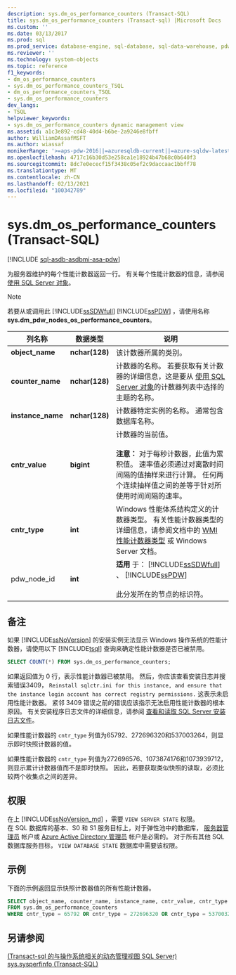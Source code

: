 ```yaml
---
description: sys.dm_os_performance_counters (Transact-SQL)
title: sys.dm_os_performance_counters (Transact-sql) |Microsoft Docs
ms.custom: ''
ms.date: 03/13/2017
ms.prod: sql
ms.prod_service: database-engine, sql-database, sql-data-warehouse, pdw
ms.reviewer: ''
ms.technology: system-objects
ms.topic: reference
f1_keywords:
- dm_os_performance_counters
- sys.dm_os_performance_counters_TSQL
- dm_os_performance_counters_TSQL
- sys.dm_os_performance_counters
dev_langs:
- TSQL
helpviewer_keywords:
- sys.dm_os_performance_counters dynamic management view
ms.assetid: a1c3e892-cd48-40d4-b6be-2a9246e8fbff
author: WilliamDAssafMSFT
ms.author: wiassaf
monikerRange: '>=aps-pdw-2016||=azuresqldb-current||=azure-sqldw-latest||>=sql-server-2016||>=sql-server-linux-2017||=azuresqldb-mi-current'
ms.openlocfilehash: 4717c16b30d53e258ca1e18924b47b68c0b640f3
ms.sourcegitcommit: 8dc7e0ececf15f3438c05ef2c9daccaac1bbff78
ms.translationtype: MT
ms.contentlocale: zh-CN
ms.lasthandoff: 02/13/2021
ms.locfileid: "100342789"
---
```

# <a name="sysdm_os_performance_counters-transact-sql"></a>sys.dm_os_performance_counters (Transact-SQL)
[!INCLUDE [sql-asdb-asdbmi-asa-pdw](../../includes/applies-to-version/sql-asdb-asdbmi-asa-pdw.md)]

  为服务器维护的每个性能计数器返回一行。 有关每个性能计数器的信息，请参阅 [使用 SQL Server 对象](../../relational-databases/performance-monitor/use-sql-server-objects.md)。  
  
> [!NOTE]  
>  若要从或调用此 [!INCLUDE[ssSDWfull](../../includes/sssdwfull-md.md)] [!INCLUDE[ssPDW](../../includes/sspdw-md.md)] ，请使用名称 **sys.dm_pdw_nodes_os_performance_counters**。  
  
|列名称|数据类型|说明|  
|-----------------|---------------|-----------------|  
|**object_name**|**nchar(128)**|该计数器所属的类别。|  
|**counter_name**|**nchar(128)**|计数器的名称。 若要获取有关计数器的详细信息，这是要从 [使用 SQL Server 对象](../../relational-databases/performance-monitor/use-sql-server-objects.md)的计数器列表中选择的主题的名称。 |  
|**instance_name**|**nchar(128)**|计数器特定实例的名称。 通常包含数据库名称。|  
|**cntr_value**|**bigint**|计数器的当前值。<br /><br /> **注意：** 对于每秒计数器，此值为累积值。 速率值必须通过对离散时间间隔的值抽样来进行计算。 任何两个连续抽样值之间的差等于针对所使用时间间隔的速率。|  
|**cntr_type**|**int**|Windows 性能体系结构定义的计数器类型。 有关性能计数器类型的详细信息，请参阅文档中的 [WMI 性能计数器类型](/windows/desktop/WmiSdk/wmi-performance-counter-types) 或 Windows Server 文档。|  
|pdw_node_id|**int**|**适用** 于： [!INCLUDE[ssSDWfull](../../includes/sssdwfull-md.md)] 、 [!INCLUDE[ssPDW](../../includes/sspdw-md.md)]<br /><br /> 此分发所在的节点的标识符。|  
  
## <a name="remarks"></a>备注  
 如果 [!INCLUDE[ssNoVersion](../../includes/ssnoversion-md.md)] 的安装实例无法显示 Windows 操作系统的性能计数器，请使用以下 [!INCLUDE[tsql](../../includes/tsql-md.md)] 查询来确定性能计数器是否已被禁用。  
  
```sql  
SELECT COUNT(*) FROM sys.dm_os_performance_counters;  
```  
  
如果返回值为 0 行，表示性能计数器已被禁用。 然后，你应该查看安装日志并搜索错误3409， `Reinstall sqlctr.ini for this instance, and ensure that the instance login account has correct registry permissions.` 这表示未启用性能计数器。 紧邻 3409 错误之前的错误应该指示无法启用性能计数器的根本原因。 有关安装程序日志文件的详细信息，请参阅 [查看和读取 SQL Server 安装日志文件](../../database-engine/install-windows/view-and-read-sql-server-setup-log-files.md)。  

如果性能计数器的 `cntr_type` 列值为65792、272696320和537003264，则显示即时快照计数器的值。

如果性能计数器的 `cntr_type` 列值为272696576、1073874176和1073939712，则显示累计计数器值而不是即时快照。 因此，若要获取类似快照的读取，必须比较两个收集点之间的差异。

## <a name="permission"></a>权限

在上 [!INCLUDE[ssNoVersion_md](../../includes/ssnoversion-md.md)] ，需要 `VIEW SERVER STATE` 权限。   
在 SQL 数据库的基本、S0 和 S1 服务目标上，对于弹性池中的数据库， [服务器管理员](https://docs.microsoft.com/azure/azure-sql/database/logins-create-manage#existing-logins-and-user-accounts-after-creating-a-new-database) 帐户或 [Azure Active Directory 管理员](https://docs.microsoft.com/azure/azure-sql/database/authentication-aad-overview#administrator-structure) 帐户是必需的。 对于所有其他 SQL 数据库服务目标， `VIEW DATABASE STATE` 数据库中需要该权限。   
 
## <a name="examples"></a>示例  
 下面的示例返回显示快照计数器值的所有性能计数器。  
  
```sql  
SELECT object_name, counter_name, instance_name, cntr_value, cntr_type  
FROM sys.dm_os_performance_counters
WHERE cntr_type = 65792 OR cntr_type = 272696320 OR cntr_type = 537003264;  
```  
  
## <a name="see-also"></a>另请参阅  
  [&#40;Transact-sql 的与操作系统相关的动态管理视图 SQL Server&#41;](../../relational-databases/system-dynamic-management-views/sql-server-operating-system-related-dynamic-management-views-transact-sql.md)   
 [sys.sysperfinfo (Transact-SQL)](../../relational-databases/system-compatibility-views/sys-sysperfinfo-transact-sql.md)  
  
